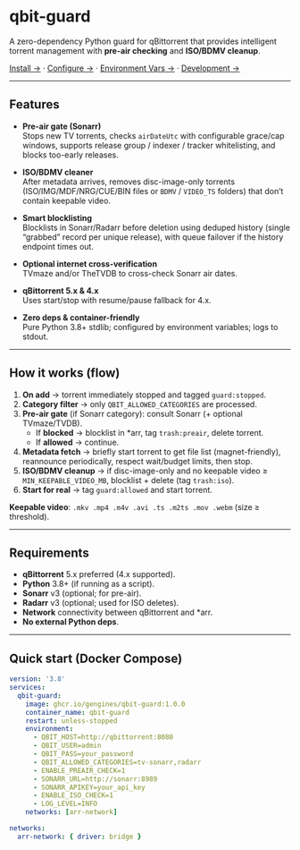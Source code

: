 # qbit-guard

A zero-dependency Python guard for qBittorrent that provides intelligent torrent management with **pre-air checking** and **ISO/BDMV cleanup**.

[Install →](usage/install.md) · [Configure →](usage/configure.md) · [Environment Vars →](usage/env.md) · [Development →](../dev.md)

---

## Features

- **Pre-air gate (Sonarr)**  
  Stops new TV torrents, checks `airDateUtc` with configurable grace/cap windows, supports release group / indexer / tracker whitelisting, and blocks too-early releases.

- **ISO/BDMV cleaner**  
  After metadata arrives, removes disc-image-only torrents (ISO/IMG/MDF/NRG/CUE/BIN files or `BDMV` / `VIDEO_TS` folders) that don’t contain keepable video.

- **Smart blocklisting**  
  Blocklists in Sonarr/Radarr before deletion using deduped history (single “grabbed” record per unique release), with queue failover if the history endpoint times out.

- **Optional internet cross-verification**  
  TVmaze and/or TheTVDB to cross-check Sonarr air dates.

- **qBittorrent 5.x & 4.x**  
  Uses start/stop with resume/pause fallback for 4.x.

- **Zero deps & container-friendly**  
  Pure Python 3.8+ stdlib; configured by environment variables; logs to stdout.

---

## How it works (flow)

1. **On add** → torrent immediately stopped and tagged `guard:stopped`.  
2. **Category filter** → only `QBIT_ALLOWED_CATEGORIES` are processed.  
3. **Pre-air gate** (if Sonarr category): consult Sonarr (+ optional TVmaze/TVDB).  
   - If **blocked** → blocklist in *arr, tag `trash:preair`, delete torrent.  
   - If **allowed** → continue.  
4. **Metadata fetch** → briefly start torrent to get file list (magnet-friendly), reannounce periodically, respect wait/budget limits, then stop.  
5. **ISO/BDMV cleanup** → if disc-image-only and no keepable video ≥ `MIN_KEEPABLE_VIDEO_MB`, blocklist + delete (tag `trash:iso`).  
6. **Start for real** → tag `guard:allowed` and start torrent.

**Keepable video**: `.mkv .mp4 .m4v .avi .ts .m2ts .mov .webm` (size ≥ threshold).

---

## Requirements

- **qBittorrent** 5.x preferred (4.x supported).
- **Python** 3.8+ (if running as a script).
- **Sonarr** v3 (optional; for pre-air).
- **Radarr** v3 (optional; used for ISO deletes).
- **Network** connectivity between qBittorrent and *arr.
- **No external Python deps**.

---

## Quick start (Docker Compose)

```yaml
version: '3.8'
services:
  qbit-guard:
    image: ghcr.io/gengines/qbit-guard:1.0.0
    container_name: qbit-guard
    restart: unless-stopped
    environment:
      - QBIT_HOST=http://qbittorrent:8080
      - QBIT_USER=admin
      - QBIT_PASS=your_password
      - QBIT_ALLOWED_CATEGORIES=tv-sonarr,radarr
      - ENABLE_PREAIR_CHECK=1
      - SONARR_URL=http://sonarr:8989
      - SONARR_APIKEY=your_api_key
      - ENABLE_ISO_CHECK=1
      - LOG_LEVEL=INFO
    networks: [arr-network]

networks:
  arr-network: { driver: bridge }
